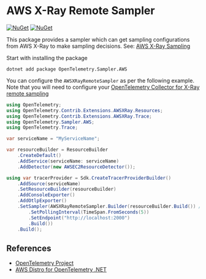 # AWS X-Ray Remote Sampler

[![NuGet](https://img.shields.io/nuget/v/OpenTelemetry.Sampler.AWS.svg)](https://www.nuget.org/packages/OpenTelemetry.Sampler.AWS)
[![NuGet](https://img.shields.io/nuget/dt/OpenTelemetry.Sampler.AWS.svg)](https://www.nuget.org/packages/OpenTelemetry.Sampler.AWS)

This package provides a sampler which can get sampling
configurations from AWS X-Ray to make sampling decisions.
See: [AWS X-Ray Sampling](https://docs.aws.amazon.com/xray/latest/devguide/xray-concepts.html#xray-concepts-sampling)

Start with installing the package

```shell
dotnet add package OpenTelemetry.Sampler.AWS
```

You can configure the `AWSXRayRemoteSampler` as per the following example.
Note that you will need to configure your [OpenTelemetry Collector for
X-Ray remote sampling](https://aws-otel.github.io/docs/getting-started/remote-sampling)

```csharp
using OpenTelemetry;
using OpenTelemetry.Contrib.Extensions.AWSXRay.Resources;
using OpenTelemetry.Contrib.Extensions.AWSXRay.Trace;
using OpenTelemetry.Sampler.AWS;
using OpenTelemetry.Trace;

var serviceName = "MyServiceName";

var resourceBuilder = ResourceBuilder
    .CreateDefault()
    .AddService(serviceName: serviceName)
    .AddDetector(new AWSEC2ResourceDetector());

using var tracerProvider = Sdk.CreateTracerProviderBuilder()
    .AddSource(serviceName)
    .SetResourceBuilder(resourceBuilder)
    .AddConsoleExporter()
    .AddOtlpExporter()
    .SetSampler(AWSXRayRemoteSampler.Builder(resourceBuilder.Build()) // you must provide a resource
        .SetPollingInterval(TimeSpan.FromSeconds(5))
        .SetEndpoint("http://localhost:2000")
        .Build())
    .Build();
```

## References

- [OpenTelemetry Project](https://opentelemetry.io/)
- [AWS Distro for OpenTelemetry .NET](https://aws-otel.github.io/docs/getting-started/dotnet-sdk)
